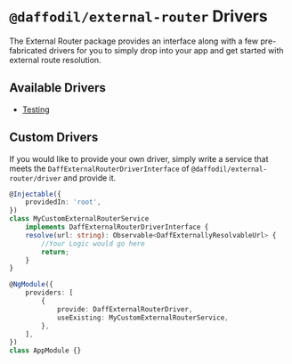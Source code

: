 # `@daffodil/external-router` Drivers

The External Router package provides an interface along with a few pre-fabricated drivers for you to simply drop into your app and get started with external route resolution.

## Available Drivers

- [Testing](./drivers/testing.md)

## Custom Drivers

If you would like to provide your own driver, simply write a service that meets the `DaffExternalRouterDriverInterface` of `@daffodil/external-router/driver` and provide it.

```ts
@Injectable({
	providedIn: 'root',
})
class MyCustomExternalRouterService
	implements DaffExternalRouterDriverInterface {
	resolve(url: string): Observable<DaffExternallyResolvableUrl> {
		//Your Logic would go here
		return;
	}
}

@NgModule({
	providers: [
		{
			provide: DaffExternalRouterDriver,
			useExisting: MyCustomExternalRouterService,
		},
	],
})
class AppModule {}
```
